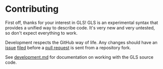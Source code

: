 # Contributing

First off, thanks for your interest in GLS!
GLS is an experimental syntax that provides a unified way to describe code.
It's very new and very untested, so don't expect everything to work.

Development respects the GitHub way of life.
Any changes should have an [issue](https://github.com/general-language-syntax/issues) [filed](https://github.com/general-language-syntax/issues/new) before a [pull request](https://github.com/general-language-syntax/pulls) is sent from a repository fork.

See [development.md](https://github.com/general-language-syntax/GLS/blob/master/docs/development.md) for documentation on working with the GLS source code.
